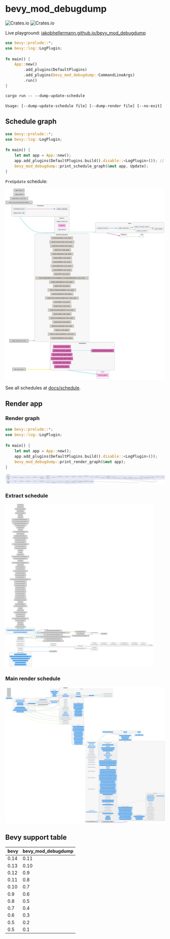 # bevy_mod_debugdump
![Crates.io](https://img.shields.io/crates/v/bevy_mod_debugdump)
![Crates.io](https://img.shields.io/crates/d/bevy_mod_debugdump)

Live playground: [jakobhellermann.github.io/bevy_mod_debugdump](https://jakobhellermann.github.io/bevy_mod_debugdump)

```rust
use bevy::prelude::*;
use bevy::log::LogPlugin;

fn main() {
    App::new()
        .add_plugins(DefaultPlugins)
        .add_plugins(bevy_mod_debugdump::CommandLineArgs)
        .run()
}
```

```
cargo run -- --dump-update-schedule

Usage: [--dump-update-schedule file] [--dump-render file] [--no-exit]
```


## Schedule graph

```rust
use bevy::prelude::*;
use bevy::log::LogPlugin;

fn main() {
    let mut app = App::new();
    app.add_plugins(DefaultPlugins.build().disable::<LogPlugin>()); // disable LogPlugin so that you can pipe the output directly into `dot -Tsvg`
    bevy_mod_debugdump::print_schedule_graph(&mut app, Update);
}
```

`PreUpdate` schedule:

<picture>
<source media="(prefers-color-scheme: dark)" srcset="https://raw.githubusercontent.com/jakobhellermann/bevy_mod_debugdump/main/docs/schedule/dark/schedule_PreUpdate.dot.svg">
<img alt="Main (filtered)" src="https://raw.githubusercontent.com/jakobhellermann/bevy_mod_debugdump/main/docs/schedule/light/schedule_PreUpdate.dot.svg">
</picture>

See all schedules at [docs/schedule](./docs/schedule/README.md).

## Render app

### Render graph

```rust
use bevy::prelude::*;
use bevy::log::LogPlugin;

fn main() {
    let mut app = App::new();
    app.add_plugins(DefaultPlugins.build().disable::<LogPlugin>()); 
    bevy_mod_debugdump::print_render_graph(&mut app);
}
```

<picture>
<source media="(prefers-color-scheme: dark)" srcset="https://raw.githubusercontent.com/jakobhellermann/bevy_mod_debugdump/main/docs/render/dark/render_graph.dot.svg">
<img alt="render graph" src="https://raw.githubusercontent.com/jakobhellermann/bevy_mod_debugdump/main/docs/render/light/render_graph.dot.svg">
</picture>

### Extract schedule

<picture>
<source media="(prefers-color-scheme: dark)" srcset="https://raw.githubusercontent.com/jakobhellermann/bevy_mod_debugdump/bevy-main/docs/schedule/dark/render_schedule_ExtractSchedule.dot.svg">
<img alt="ExtractSchedule" src="https://raw.githubusercontent.com/jakobhellermann/bevy_mod_debugdump/bevy-main/docs/schedule/light/render_schedule_ExtractSchedule.dot.svg" height=512>
</picture>

### Main render schedule

<picture>
<source media="(prefers-color-scheme: dark)" srcset="https://raw.githubusercontent.com/jakobhellermann/bevy_mod_debugdump/bevy-main/docs/schedule/dark/render_schedule_Render.dot.svg">
<img alt="Main" src="https://raw.githubusercontent.com/jakobhellermann/bevy_mod_debugdump/bevy-main/docs/schedule/light/render_schedule_Render.dot.svg">
</picture>


## Bevy support table

|bevy|bevy\_mod\_debugdump|
|---|---|
|0.14|0.11|
|0.13|0.10|
|0.12|0.9|
|0.11|0.8|
|0.10|0.7|
|0.9|0.6|
|0.8|0.5|
|0.7|0.4|
|0.6|0.3|
|0.5|0.2|
|0.5|0.1|
